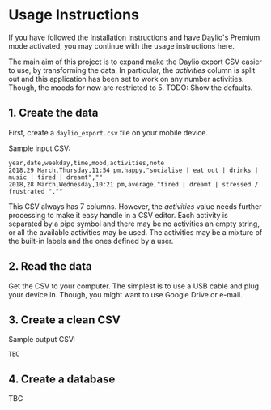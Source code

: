 # Usage Instructions

If you have followed the [Installation Instructions](installation.md) and have Daylio's Premium mode activated, you may continue with the usage instructions here.

The main aim of this project is to expand make the Daylio export CSV easier to use, by transforming the data. In particular, the _activities_ column is split out and this application has been set to work on any number activities. Though, the moods for now are restricted to 5. TODO: Show the defaults.


## 1. Create the data

First, create a `daylio_export.csv` file on your mobile device. 

Sample input CSV:

```
year,date,weekday,time,mood,activities,note
2018,29 March,Thursday,11:54 pm,happy,"socialise | eat out | drinks | music | tired | dreamt",""
2018,28 March,Wednesday,10:21 pm,average,"tired | dreamt | stressed / frustrated ",""
```

This CSV always has 7 columns. However, the _activities_ value needs further processing to make it easy handle in a CSV editor. Each activity is separated by a pipe symbol and there may be no activities an empty string, or all the available activities may be used. The activities may be a mixture of the built-in labels and the ones defined by a user.


## 2. Read the data

Get the CSV to your computer. The simplest is to use a USB cable and plug your device in. Though, you might want to use Google Drive or e-mail.


## 3. Create a clean CSV

Sample output CSV:

```
TBC
```


## 4. Create a database

TBC
